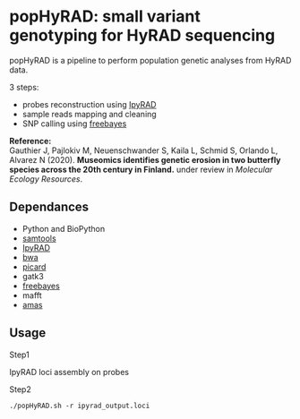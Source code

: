 # popHyRAD: small variant genotyping for HyRAD sequencing


popHyRAD is a pipeline to perform population genetic analyses from HyRAD data. 

3 steps:

* probes reconstruction using [IpyRAD](https://ipyrad.readthedocs.io/) 
* sample reads mapping and cleaning
* SNP calling using [freebayes](https://github.com/ekg/freebayes)

**Reference:**   
Gauthier J, Pajlokiv M,  Neuenschwander S, Kaila L, Schmid S, Orlando L, Alvarez N (2020). **Museomics identifies genetic erosion in two butterfly species across the 20th century in Finland.** under review in _Molecular Ecology Resources_.

## Dependances

* Python and BioPython
* [samtools](http://www.htslib.org/)
* [IpyRAD](https://ipyrad.readthedocs.io)
* [bwa](http://bio-bwa.sourceforge.net/)
* [picard](https://broadinstitute.github.io/picard/)
* gatk3 
* [freebayes](https://github.com/ekg/freebayes)
* mafft 
* [amas](https://github.com/marekborowiec/AMAS)


## Usage
Step1

IpyRAD loci assembly on probes

Step2


```
./popHyRAD.sh -r ipyrad_output.loci 

```
